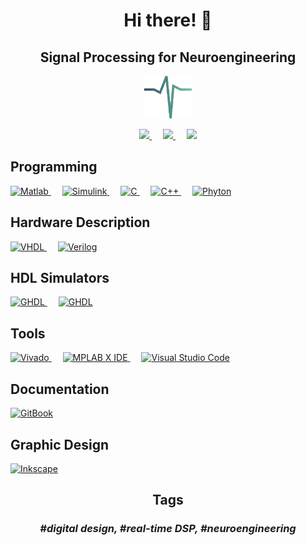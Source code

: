 <h1 align="center">Hi there! 👋</h1>
  
<h2 align="center">Signal Processing for Neuroengineering</h2>


<p align="center">
    <img src="https://github.com/MattiaDif/MattiaDif/blob/main/spike_github.png" width=15% height=15%>
</p>

<p align="center">
  <a href="https://www.google.com/maps/place/Genova+GE,+Italia/@44.4470789,8.820792,12z/data=!3m1!4b1!4m5!3m4!1s0x12d34152dcd49aad:0x236a84f11881620a!8m2!3d44.4056499!4d8.946256" target="_blank">
    <img src="https://img.shields.io/badge/Where-Italy, Genoa-blue?style=for-the-badge">
  </a>
    &emsp;
  <a href="#" target="_blank"> 
    <img src="https://img.shields.io/badge/Contact-mattia.diflorio@edu.unige.it-white?style=for-the-badge">
  </a>
    &emsp;
  <a href="#" target="_blank"> 
    <img src="https://img.shields.io/badge/Language-Italian%20%26%20English-orange?style=for-the-badge">
  </a>
</p>

<!--[![Anurag's GitHub stats](https://github-readme-stats.vercel.app/api?username=MattiaDif)](https://github.com/anuraghazra/github-readme-stats)-->



<h2 align="left">Programming</h2>
<p align="left"> 
  <a href="https://fr.mathworks.com/products/matlab.html" target="_blank"> 
    <img alt="Matlab" src="https://img.shields.io/badge/Matlab-orange.svg?style=for-the-badge&logo=matlab&logoColor=white">
  </a>
  &emsp;
  <a href="https://www.mathworks.com/products/simulink.html" target="_blank">
    <img alt="Simulink" src="https://img.shields.io/badge/Simulink-orange.svg?style=for-the-badge&logo=simulink&logoColor=white">
  </a>
  &emsp;
  <a href="#" target="_blank">
    <img alt="C" src="https://img.shields.io/badge/c-%2300599C.svg?style=for-the-badge&logo=c&logoColor=white">
  </a>
  &emsp;
  <a href="#" target="_blank">
    <img alt="C++" src="https://img.shields.io/badge/c++-%2300599C.svg?style=for-the-badge&logo=c%2B%2B&logoColor=white">
  </a>
  &emsp;
  <a href="https://www.python.org/" target="_blank">
    <img alt="Phyton" src="https://img.shields.io/badge/python-3670A0?style=for-the-badge&logo=python&logoColor=ffdd54">
  </a>
</p>


<h2 align="left">Hardware Description</h2>
<p align="left">
  <a href="#" target="_blank"> 
    <img alt="VHDL" src="https://img.shields.io/badge/VHDL-yellow.svg?style=for-the-badge&logoColor=white">
  </a>
  &emsp;
  <a href="#" target="_blank"> 
    <img alt="Verilog" src="https://img.shields.io/badge/Verilog-green.svg?style=for-the-badge&logoColor=white">
  </a>
</p>


<h2 align="left">HDL Simulators</h2>
<p align="left"> 
  <a href="https://github.com/ghdl/ghdl" target="_blank"> 
    <img alt="GHDL" src="https://img.shields.io/badge/GHDL-blue.svg?style=for-the-badge&logoColor=white">
  </a>
    &emsp;
  <a href="https://docs.xilinx.com/r/en-US/ug900-vivado-logic-simulation" target="_blank"> 
    <img alt="GHDL" src="https://img.shields.io/badge/Vivado Simulator-yellow.svg?style=for-the-badge&logoColor=white">
  </a>
</p>


<h2 align="left">Tools</h2>
<p align="left">
  <a href="https://www.xilinx.com/products/design-tools/vivado.html" target="_blank"> 
    <img alt="Vivado" src="https://img.shields.io/badge/Vivado-yellowgreen.svg?style=for-the-badge&logo=xilinx&logoColor=white">
  </a>
    &emsp;
  <!--
  <a href="https://www.xilinx.com/products/design-tools/vitis/vitis-platform.html" target="_blank"> 
    <img alt="Vitis" src="https://img.shields.io/badge/Vitis-red.svg?style=for-the-badge&logo=xilinx&logoColor=white">
  </a>
  &emsp;
  -->
  <a href="https://www.microchip.com/en-us/tools-resources/develop/mplab-x-ide" target="_blank"> 
    <img alt="MPLAB X IDE" src="https://img.shields.io/badge/MPLAB X IDE-red.svg?style=for-the-badge&logoColor=white">
  </a>
    &emsp;
  <a href="https://code.visualstudio.com/" target="_blank"> 
    <img alt="Visual Studio Code" src="https://img.shields.io/badge/Visual Studio Code-blue.svg?style=for-the-badge&logo=Visual Studio Code&logoColor=white">
  </a>
</p>


<h2 align="left">Documentation</h2>
<p align="left">
   <a href="https://www.gitbook.com/" target="_blank">
    <img alt="GitBook" src="https://img.shields.io/badge/GitBook-blue.svg?style=for-the-badge&logoColor=white">
  </a>
</p>


<h2 align="left">Graphic Design</h2>
<p align="left">
  <a href="https://inkscape.org/" target="_blank"> 
    <img alt="Inkscape" src="https://img.shields.io/badge/Inkscape-white.svg?style=for-the-badge&logo=Inkscape&logoColor=black">
  </a>
</p>


<h2 align="center">Tags</h2>
<h3 align="center">
  <em>#digital design, #real-time DSP, #neuroengineering</em> 
</h3>

<!--
**MattiaDif/MattiaDif** is a ✨ _special_ ✨ repository because its `README.md` (this file) appears on your GitHub profile.

Here are some ideas to get you started:

- 🔭 I’m currently working on ...
- 🌱 I’m currently learning ...
- 👯 I’m looking to collaborate on ...
- 🤔 I’m looking for help with ...
- 💬 Ask me about ...
- 📫 How to reach me: ...
- 😄 Pronouns: ...
- ⚡ Fun fact: ...
-->
